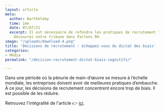 ```yaml
---
layout: article
meta:
  author: Barthélémy
  time: 1mn
  date: 07/07/21
  excerpt: Il est nécessaire de refondre les pratiques de recrutement traditionnelles.
    Découvrez notre tribune dans Parlons RH
image: "/uploads/download-4.png"
title: 'Décisions de recrutement : échappez-vous du dictat des biais'
categories:
- Média
permalink: "/decision-recrutement-dictat-biais-cognitifs/"

---
```

Dans une période où la pénurie de main-d’œuvre se mesure à l’échelle mondiale, les entreprises doivent avoir de meilleures pratiques d’embauche. À ce jour, les décisions de recrutement concentrent encore trop de biais. Il est possible de les réduire.

Retrouvez l'intégralité de l'article 👉 [ici](https://www.parlonsrh.com/media/decisions-de-recrutement-echappez-vous-du-dictat-des-biais/).